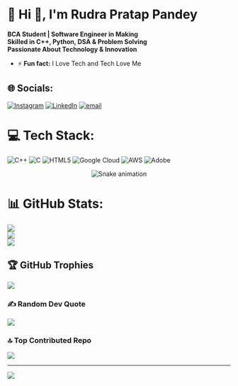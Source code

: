 # 💫 Hi 👋, I'm Rudra Pratap Pandey
**BCA Student | Software Engineer in Making <br>Skilled in C++, Python, DSA & Problem Solving <br>Passionate About Technology & Innovation**


- ⚡ **Fun fact:** I Love Tech and Tech Love Me



## 🌐 Socials:
[![Instagram](https://img.shields.io/badge/Instagram-%23E4405F.svg?logo=Instagram&logoColor=white)](https://instagram.com/mr.__.pandey) [![LinkedIn](https://img.shields.io/badge/LinkedIn-%230077B5.svg?logo=linkedin&logoColor=white)](https://linkedin.com/in/pandey-rudra) [![email](https://img.shields.io/badge/Email-D14836?logo=gmail&logoColor=white)](mailto:rudraravipandey@gmail.com) 

# 💻 Tech Stack:
![C++](https://img.shields.io/badge/c++-%2300599C.svg?style=for-the-badge&logo=c%2B%2B&logoColor=white) ![C](https://img.shields.io/badge/c-%2300599C.svg?style=for-the-badge&logo=c&logoColor=white) ![HTML5](https://img.shields.io/badge/html5-%23E34F26.svg?style=for-the-badge&logo=html5&logoColor=white) ![Google Cloud](https://img.shields.io/badge/GoogleCloud-%234285F4.svg?style=for-the-badge&logo=google-cloud&logoColor=white) ![AWS](https://img.shields.io/badge/AWS-%23FF9900.svg?style=for-the-badge&logo=amazon-aws&logoColor=white) ![Adobe](https://img.shields.io/badge/adobe-%23FF0000.svg?style=for-the-badge&logo=adobe&logoColor=white)


<!-- Snake Game Repo View -->

<div align="center">
  <img src="https://profile-readme-generator.com/assets/snake.svg" alt="Snake animation" />
</div>


# 📊 GitHub Stats:
![](https://github-readme-stats.vercel.app/api?username=itzmrpandey&theme=tokyonight&hide_border=false&include_all_commits=true&count_private=false)<br/>
![](https://nirzak-streak-stats.vercel.app/?user=itzmrpandey&theme=tokyonight&hide_border=false)<br/>
![](https://github-readme-stats.vercel.app/api/top-langs/?username=itzmrpandey&theme=tokyonight&hide_border=false&include_all_commits=true&count_private=false&layout=compact)

## 🏆 GitHub Trophies
![](https://github-profile-trophy.vercel.app/?username=itzmrpandey&theme=radical&no-frame=false&no-bg=true&margin-w=4)

### ✍️ Random Dev Quote
![](https://quotes-github-readme.vercel.app/api?type=horizontal&theme=radical)

### 🔝 Top Contributed Repo
![](https://github-contributor-stats.vercel.app/api?username=itzmrpandey&limit=5&theme=dark&combine_all_yearly_contributions=true)

---
[![](https://visitcount.itsvg.in/api?id=itzmrpandey&icon=0&color=4)](https://visitcount.itsvg.in)

<!-- Proudly created with GPRM ( https://gprm.itsvg.in ) -->
